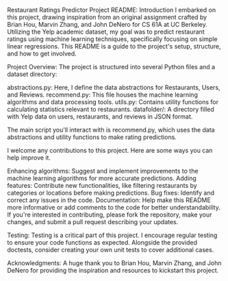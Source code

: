 Restaurant Ratings Predictor Project README:
Introduction
I embarked on this project, drawing inspiration from an original assignment crafted by Brian Hou, Marvin Zhang, and John DeNero for CS 61A at UC Berkeley. Utilizing the Yelp academic dataset, my goal was to predict restaurant ratings using machine learning techniques, specifically focusing on simple linear regressions. This README is a guide to the project's setup, structure, and how to get involved.

Project Overview:
The project is structured into several Python files and a dataset directory:

abstractions.py: Here, I define the data abstractions for Restaurants, Users, and Reviews.
recommend.py: This file houses the machine learning algorithms and data processing tools.
utils.py: Contains utility functions for calculating statistics relevant to restaurants.
datafolder/: A directory filled with Yelp data on users, restaurants, and reviews in JSON format.

The main script you'll interact with is recommend.py, which uses the data abstractions and utility functions to make rating predictions. 

I welcome any contributions to this project. Here are some ways you can help improve it.

Enhancing algorithms: Suggest and implement improvements to the machine learning algorithms for more accurate predictions.
Adding features: Contribute new functionalities, like filtering restaurants by categories or locations before making predictions.
Bug fixes: Identify and correct any issues in the code.
Documentation: Help make this README more informative or add comments to the code for better understandability.
If you're interested in contributing, please fork the repository, make your changes, and submit a pull request describing your updates.

Testing:
Testing is a critical part of this project. I encourage regular testing to ensure your code functions as expected. Alongside the provided doctests, consider creating your own unit tests to cover additional cases.

Acknowledgments:
A huge thank you to Brian Hou, Marvin Zhang, and John DeNero for providing the inspiration and resources to kickstart this project.
